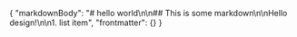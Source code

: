 {
  "markdownBody": "# hello world\n\n## This is some markdown\n\nHello design!\n\n1. list item",
  "frontmatter": {}
}